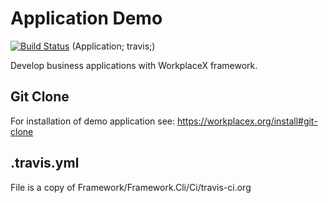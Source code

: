 # Application Demo
[![Build Status](https://travis-ci.org/WorkplaceX/Application.svg?branch=master)](https://travis-ci.org/WorkplaceX/Application)
(Application; travis;)

Develop business applications with WorkplaceX framework.

## Git Clone
For installation of demo application see: https://workplacex.org/install#git-clone

## .travis.yml
File is a copy of Framework/Framework.Cli/Ci/travis-ci.org
